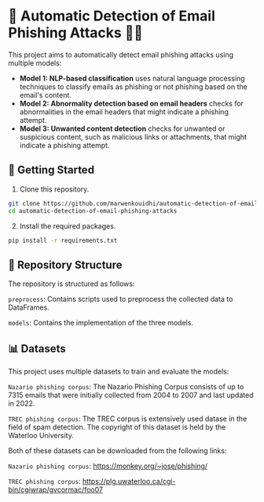 # 📧 Automatic Detection of Email Phishing Attacks 🚫🎣

This project aims to automatically detect email phishing attacks using multiple models:

- **Model 1: NLP-based classification** uses natural language processing techniques to classify emails as phishing or not phishing based on the email's content.
- **Model 2: Abnormality detection based on email headers** checks for abnormalities in the email headers that might indicate a phishing attempt.
- **Model 3: Unwanted content detection** checks for unwanted or suspicious content, such as malicious links or attachments, that might indicate a phishing attempt.

## 🚀 Getting Started

1. Clone this repository.

```bash
git clone https://github.com/marwenkouidhi/automatic-detection-of-email-phishing-attacks
cd automatic-detection-of-email-phishing-attacks
```

2. Install the required packages.

```bash
pip install -r requirements.txt
```

## 📁 Repository Structure

The repository is structured as follows:

`preprocess`: Contains scripts used to preprocess the collected data to DataFrames.

`models`: Contains the implementation of the three models.

## 📊 Datasets

This project uses multiple datasets to train and evaluate the models:

`Nazario phishing corpus`: The Nazario Phishing Corpus consists of up to 7315 emails that were initially collected from 2004 to 2007 and last updated in 2022.

`TREC phishing corpus`: The TREC corpus is extensively used datase in the field of spam detection. The copyright of this dataset is held by the Waterloo University.

Both of these datasets can be downloaded from the following links:

`Nazario phishing corpus`: https://monkey.org/~jose/phishing/

`TREC phishing corpus`: https://plg.uwaterloo.ca/cgi-bin/cgiwrap/gvcormac/foo07
